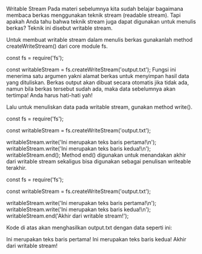 Writable Stream
Pada materi sebelumnya kita sudah belajar bagaimana membaca berkas menggunakan teknik stream (readable stream). Tapi apakah Anda tahu bahwa teknik stream juga dapat digunakan untuk menulis berkas? Teknik ini disebut writable stream.

Untuk membuat writable stream dalam menulis berkas gunakanlah method createWriteStream() dari core module fs.

const fs = require('fs');
 
const writableStream = fs.createWriteStream('output.txt');
Fungsi ini menerima satu argumen yakni alamat berkas untuk menyimpan hasil data yang dituliskan. Berkas output akan dibuat secara otomatis jika tidak ada, namun bila berkas tersebut sudah ada, maka data sebelumnya akan tertimpa! Anda harus hati-hati yah!

Lalu untuk menuliskan data pada writable stream, gunakan method write().

const fs = require('fs');
 
const writableStream = fs.createWriteStream('output.txt');
 
writableStream.write('Ini merupakan teks baris pertama!\n');
writableStream.write('Ini merupakan teks baris kedua!\n');
writableStream.end();
Method end() digunakan untuk menandakan akhir dari writable stream sekaligus bisa digunakan sebagai penulisan writeable terakhir.

const fs = require('fs');
 
const writableStream = fs.createWriteStream('output.txt');
 
writableStream.write('Ini merupakan teks baris pertama!\n');
writableStream.write('Ini merupakan teks baris kedua!\n');
writableStream.end('Akhir dari writable stream!');


Kode di atas akan menghasilkan output.txt dengan data seperti ini:

Ini merupakan teks baris pertama!
Ini merupakan teks baris kedua!
Akhir dari writable stream!